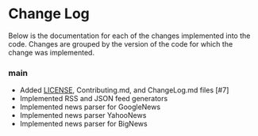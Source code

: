 # Change Log
Below is the documentation for each of the changes implemented into the code. Changes are grouped by the version of the code for which the change was implemented.

### main
- Added [LICENSE](LICENSE), Contributing.md, and ChangeLog.md files [#7]
- Implemented RSS and JSON feed generators
- Implemented news parser for GoogleNews
- Implemented news parser YahooNews
- Implemented news parser for BigNews
